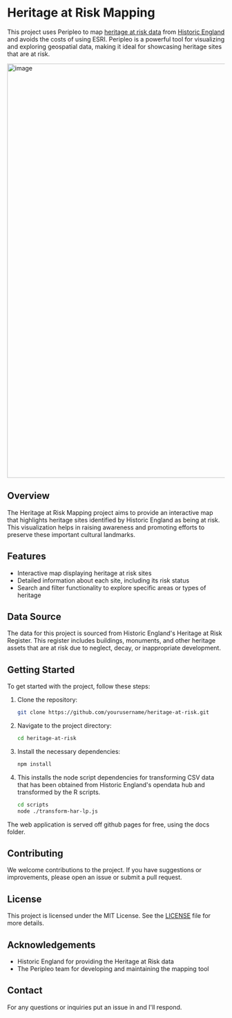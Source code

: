 # Heritage at Risk Mapping

This project uses Peripleo to map [heritage at risk data](https://historicengland.org.uk/advice/heritage-at-risk/) from [Historic England](https://historicengland.org.uk) and avoids the costs of using ESRI. Peripleo is a powerful tool for visualizing and exploring geospatial data, making it ideal for showcasing heritage sites that are at risk.

<img width="959" alt="image" src="https://github.com/user-attachments/assets/bf334ad5-cdde-49ed-b0a3-424d8be6ba6e" />


## Overview

The Heritage at Risk Mapping project aims to provide an interactive map that highlights heritage sites identified by Historic England as being at risk. This visualization helps in raising awareness and promoting efforts to preserve these important cultural landmarks.

## Features

- Interactive map displaying heritage at risk sites
- Detailed information about each site, including its risk status
- Search and filter functionality to explore specific areas or types of heritage

## Data Source

The data for this project is sourced from Historic England's Heritage at Risk Register. This register includes buildings, monuments, and other heritage assets that are at risk due to neglect, decay, or inappropriate development.

## Getting Started

To get started with the project, follow these steps:

1. Clone the repository:
    ```bash
    git clone https://github.com/yourusername/heritage-at-risk.git
    ```
2. Navigate to the project directory:
    ```bash
    cd heritage-at-risk
    ```
3. Install the necessary dependencies:
    ```bash
    npm install
    ```
4. This installs the node script dependencies for transforming CSV data that has been obtained from Historic England's opendata hub and transformed by the R scripts.
    ```bash
    cd scripts 
    node ./transform-har-lp.js
    ```

The web application is served off github pages for free, using the docs folder. 
## Contributing

We welcome contributions to the project. If you have suggestions or improvements, please open an issue or submit a pull request.

## License

This project is licensed under the MIT License. See the [LICENSE](LICENSE) file for more details.

## Acknowledgements

- Historic England for providing the Heritage at Risk data
- The Peripleo team for developing and maintaining the mapping tool

## Contact

For any questions or inquiries put an issue in and I'll respond.
